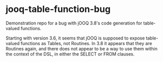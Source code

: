 # jooq-table-function-bug
Demonstration repo for a bug with jOOQ 3.8's code generation for table-valued
functions.

Starting with version 3.6, it seems that jOOQ is supposed to expose table-valued
functions as Tables, not Routines.  In 3.8 it appears that they are Routines
again, and there does not appear to be a way to use them within the context of
the DSL, in either the SELECT or FROM clauses.

